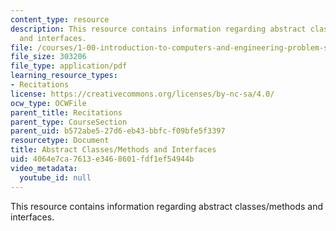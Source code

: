 ```yaml
---
content_type: resource
description: This resource contains information regarding abstract classes/methods
  and interfaces.
file: /courses/1-00-introduction-to-computers-and-engineering-problem-solving-spring-2012/4064e7ca7613e3468601fdf1ef54944b_MIT1_00S12_REC_6.pdf
file_size: 303206
file_type: application/pdf
learning_resource_types:
- Recitations
license: https://creativecommons.org/licenses/by-nc-sa/4.0/
ocw_type: OCWFile
parent_title: Recitations
parent_type: CourseSection
parent_uid: b572abe5-27d6-eb43-bbfc-f09bfe5f3397
resourcetype: Document
title: Abstract Classes/Methods and Interfaces
uid: 4064e7ca-7613-e346-8601-fdf1ef54944b
video_metadata:
  youtube_id: null
---
```

This resource contains information regarding abstract classes/methods and interfaces.